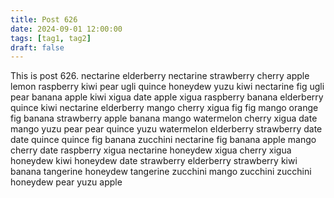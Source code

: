 ```yaml
---
title: Post 626
date: 2024-09-01 12:00:00
tags: [tag1, tag2]
draft: false
---
```

This is post 626.
nectarine
elderberry
nectarine
strawberry
cherry
apple
lemon
raspberry
kiwi
pear
ugli
quince
honeydew
yuzu
kiwi
nectarine
fig
ugli
pear
banana
apple
kiwi
xigua
date
apple
xigua
raspberry
banana
elderberry
quince
kiwi
nectarine
elderberry
mango
cherry
xigua
fig
fig
mango
orange
fig
banana
strawberry
apple
banana
mango
watermelon
cherry
xigua
date
mango
yuzu
pear
pear
quince
yuzu
watermelon
elderberry
strawberry
date
date
quince
quince
fig
banana
zucchini
nectarine
fig
banana
apple
mango
cherry
date
raspberry
xigua
nectarine
honeydew
xigua
cherry
xigua
honeydew
kiwi
honeydew
date
strawberry
elderberry
strawberry
kiwi
banana
tangerine
honeydew
tangerine
zucchini
mango
zucchini
zucchini
honeydew
pear
yuzu
apple
